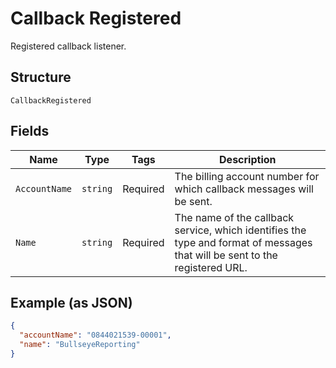
# Callback Registered

Registered callback listener.

## Structure

`CallbackRegistered`

## Fields

| Name | Type | Tags | Description |
|  --- | --- | --- | --- |
| `AccountName` | `string` | Required | The billing account number for which callback messages will be sent. |
| `Name` | `string` | Required | The name of the callback service, which identifies the type and format of messages that will be sent to the registered URL. |

## Example (as JSON)

```json
{
  "accountName": "0844021539-00001",
  "name": "BullseyeReporting"
}
```

